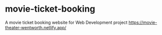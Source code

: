 # movie-ticket-booking
A movie ticket booking website for Web Development project
https://movie-theater-wentworth.netlify.app/